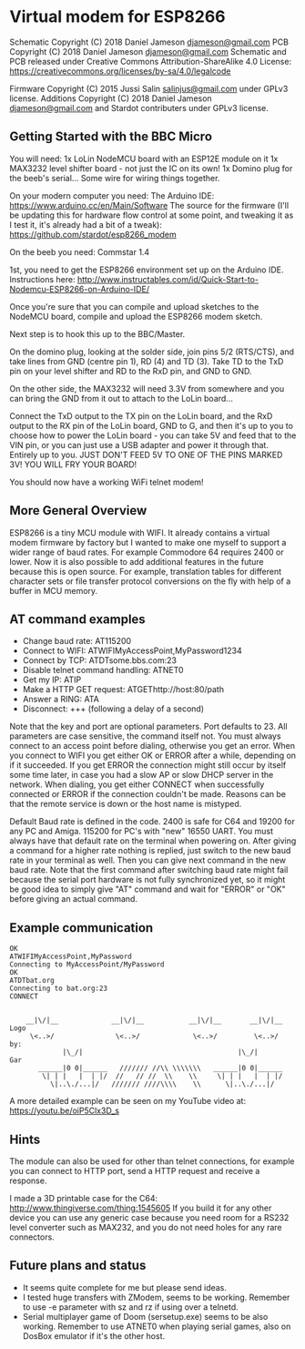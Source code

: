 Virtual modem for ESP8266
=========================

Schematic Copyright (C) 2018 Daniel Jameson <djameson@gmail.com>
PCB Copyright (C) 2018 Daniel Jameson <djameson@gmail.com>
Schematic and PCB released under Creative Commons Attribution-ShareAlike 4.0 License: https://creativecommons.org/licenses/by-sa/4.0/legalcode

Firmware Copyright (C) 2015 Jussi Salin <salinjus@gmail.com> under GPLv3 license.
Additions Copyright (C) 2018 Daniel Jameson <djameson@gmail.com> and Stardot contributers under GPLv3 license.

Getting Started with the BBC Micro
----------------------------------
You will need:
1x LoLin NodeMCU board with an ESP12E module on it 
1x MAX3232 level shifter board - not just the IC on its own! 
1x Domino plug for the beeb's serial...
Some wire for wiring things together.

On your modern computer you need:
The Arduino IDE: https://www.arduino.cc/en/Main/Software
The source for the firmware (I'll be updating this for hardware flow control at some point, and tweaking it as I test it, it's already had a bit of a tweak): https://github.com/stardot/esp8266_modem

On the beeb you need:
Commstar 1.4

1st, you need to get the ESP8266 environment set up on the Arduino IDE. Instructions here: 
http://www.instructables.com/id/Quick-Start-to-Nodemcu-ESP8266-on-Arduino-IDE/

Once you're sure that you can compile and upload sketches to the NodeMCU board, compile and upload the ESP8266 modem sketch. 

Next step is to hook this up to the BBC/Master.

On the domino plug, looking at the solder side, join pins 5/2 (RTS/CTS), and take lines from GND (centre pin 1), RD (4) and TD (3).
Take TD to the TxD pin on your level shifter and RD to the RxD pin, and GND to GND.

On the other side, the MAX3232 will need 3.3V from somewhere and you can bring the GND from it out to attach to the LoLin board... 

Connect the TxD output to the TX pin on the LoLin board, and the RxD output to the RX pin of the LoLin board, GND to G, and then it's up to you to choose how to power the LoLin board - you can take 5V and feed that to the VIN pin, or you can just use a USB adapter and power it through that. Entirely up to you. JUST DON'T FEED 5V TO ONE OF THE PINS MARKED 3V! YOU WILL FRY YOUR BOARD!

You should now have a working WiFi telnet modem!

More General Overview
---------------------

ESP8266 is a tiny MCU module with WIFI. It already contains a virtual modem firmware by factory but I wanted to make one myself to support a wider range of baud rates. For example Commodore 64 requires 2400 or lower. Now it is also possible to add additional features in the future because this is open source. For example, translation tables for different character sets or file transfer protocol conversions on the fly with help of a buffer in MCU memory.

AT command examples
-------------------

* Change baud rate: AT115200
* Connect to WIFI: ATWIFIMyAccessPoint,MyPassword1234
* Connect by TCP: ATDTsome.bbs.com:23
* Disable telnet command handling: ATNET0
* Get my IP: ATIP
* Make a HTTP GET request: ATGEThttp://host:80/path
* Answer a RING: ATA
* Disconnect: +++ (following a delay of a second)

Note that the key and port are optional parameters. Port defaults to 23. All parameters are case sensitive, the command itself not. You must always connect to an access point before dialing, otherwise you get an error. When you connect to WIFI you get either OK or ERROR after a while, depending on if it succeeded. If you get ERROR the connection might still occur by itself some time later, in case you had a slow AP or slow DHCP server in the network. When dialing, you get either CONNECT when successfully connected or ERROR if the connection couldn't be made. Reasons can be that the remote service is down or the host name is mistyped.

Default Baud rate is defined in the code. 2400 is safe for C64 and 19200 for any PC and Amiga. 115200 for PC's with "new" 16550 UART.  You must always have that default rate on the terminal when powering on. After giving a command for a higher rate nothing is replied, just switch to the new baud rate in your terminal as well. Then you can give next command in the new baud rate. Note that the first command after switching baud rate might fail because the serial port hardware is not fully synchronized yet, so it might be good idea to simply give "AT" command and wait for "ERROR" or "OK" before giving an actual command.

Example communication
---------------------

	OK
	ATWIFIMyAccessPoint,MyPassword
	Connecting to MyAccessPoint/MyPassword
	OK
	ATDTbat.org
	Connecting to bat.org:23
	CONNECT


	    __|\/|__             __|\/|__           __|\/|__       __|\/|__  Logo
	     \<..>/               \<..>/             \<..>/         \<..>/    by:
	             |\_/|                                      |\_/|          Gar
	       ______|0 0|______   /////// //\\ \\\\\\\   ______|0 0|______
	        \| | |   |  | |/  //   // //  \\    \\     \| | |   |  | |/
	          \|..\./...|/   /////// ////\\\\    \\      \|..\./...|/

A more detailed example can be seen on my YouTube video at: https://youtu.be/oiP5Clx3D_s

Hints
-----

The module can also be used for other than telnet connections, for example you can connect to HTTP port, send a HTTP request and receive a response.

I made a 3D printable case for the C64: http://www.thingiverse.com/thing:1545605 If you build it for any other device you can use any generic case because you need room for a RS232 level converter such as MAX232, and you do not need holes for any rare connectors.

Future plans and status
-----------------------

* It seems quite complete for me but please send ideas.
* I tested huge transfers with ZModem, seems to be working. Remember to use -e parameter with sz and rz if using over a telnetd.
* Serial multiplayer game of Doom (sersetup.exe) seems to be also working. Remember to use ATNET0 when playing serial games, also on DosBox emulator if it's the other host.
